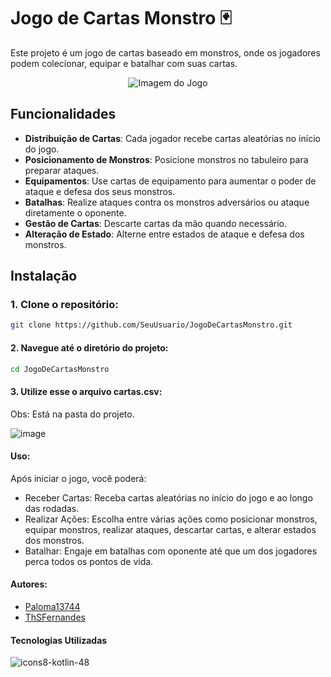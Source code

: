 # Jogo de Cartas Monstro 🃏

Este projeto é um jogo de cartas baseado em monstros, onde os jogadores podem colecionar, equipar e batalhar com suas cartas. 

<p align="center">
  <img src="https://github.com/user-attachments/assets/4d8c6ac2-4734-42c4-83de-b48922aa3c44" alt="Imagem do Jogo">
</p>

## Funcionalidades
- **Distribuição de Cartas**: Cada jogador recebe cartas aleatórias no início do jogo.
- **Posicionamento de Monstros**: Posicione monstros no tabuleiro para preparar ataques.
- **Equipamentos**: Use cartas de equipamento para aumentar o poder de ataque e defesa dos seus monstros.
- **Batalhas**: Realize ataques contra os monstros adversários ou ataque diretamente o oponente.
- **Gestão de Cartas**: Descarte cartas da mão quando necessário.
- **Alteração de Estado**: Alterne entre estados de ataque e defesa dos monstros.

## Instalação

### 1. Clone o repositório:
```bash
git clone https://github.com/SeuUsuario/JogoDeCartasMonstro.git
```

#### 2. Navegue até o diretório do projeto:
```bash
cd JogoDeCartasMonstro
```

#### 3. Utilize esse o arquivo cartas.csv:
Obs: Está na pasta do projeto.

![image](https://github.com/user-attachments/assets/a404f1c6-f2aa-473a-8c2d-715224e39adf)

#### Uso:
Após iniciar o jogo, você poderá:

- Receber Cartas: Receba cartas aleatórias no início do jogo e ao longo das rodadas.
- Realizar Ações: Escolha entre várias ações como posicionar monstros, equipar monstros, realizar ataques, descartar cartas, e alterar estados dos monstros.
- Batalhar: Engaje em batalhas com oponente até que um dos jogadores perca todos os pontos de vida.


#### Autores:
- [Paloma13744](https://github.com/Paloma13744)
- [ThSFernandes](https://github.com/ThSFernandes)
  
#### Tecnologias Utilizadas
![icons8-kotlin-48](https://github.com/user-attachments/assets/4234bdd1-a4e4-40aa-9adf-67d0a3769a04)


